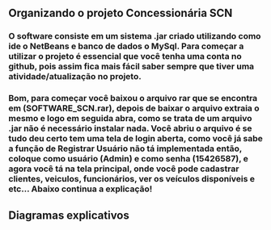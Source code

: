## Organizando o projeto Concessionária SCN

### O software consiste em um sistema .jar criado utilizando como ide o NetBeans e banco de dados o MySql. Para começar a utilizar o projeto é essencial que você tenha uma conta no github, pois assim fica mais fácil saber sempre que tiver uma atividade/atualização no projeto.
### Bom, para começar você baixou o arquivo rar que se encontra em (SOFTWARE_SCN.rar), depois de baixar o arquivo extraia o mesmo e logo em seguida abra, como se trata de um arquivo .jar não é necessário instalar nada. Você abriu o arquivo é se tudo deu certo tem uma tela de login aberta, como você já sabe a função de Registrar Usuário não tá implementada então, coloque como usuário (Admin) e como senha (15426587), e agora você tá na tela principal, onde você pode cadastrar clientes, veiculos, funcionários, ver os veículos disponíveis e etc... Abaixo continua a explicação!

## Diagramas explicativos

